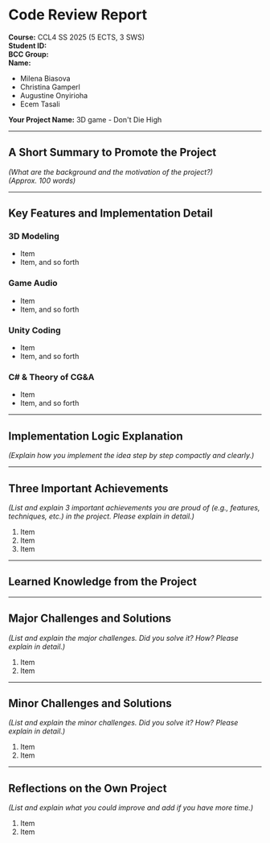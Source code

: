 # Code Review Report

**Course:** CCL4 SS 2025 (5 ECTS, 3 SWS)  
**Student ID:**  
**BCC Group:**  
**Name:**  
- Milena Biasova
- Christina Gamperl
- Augustine Onyirioha
- Ecem Tasali

**Your Project Name:**  3D game - Don't Die High

---

## A Short Summary to Promote the Project
*(What are the background and the motivation of the project?)*  
*(Approx. 100 words)*  

---

## Key Features and Implementation Detail

### 3D Modeling
- Item  
- Item, and so forth  

### Game Audio
- Item  
- Item, and so forth  

### Unity Coding
- Item  
- Item, and so forth  

### C# & Theory of CG&A
- Item  
- Item, and so forth  

---

## Implementation Logic Explanation
*(Explain how you implement the idea step by step compactly and clearly.)*

---

## Three Important Achievements
*(List and explain 3 important achievements you are proud of (e.g., features, techniques, etc.) in the project. Please explain in detail.)*  

1. Item  
2. Item  
3. Item  

---

## Learned Knowledge from the Project  

---

## Major Challenges and Solutions
*(List and explain the major challenges. Did you solve it? How? Please explain in detail.)*

1. Item  
2. Item  

---

## Minor Challenges and Solutions
*(List and explain the minor challenges. Did you solve it? How? Please explain in detail.)*

1. Item  
2. Item  

---

## Reflections on the Own Project
*(List and explain what you could improve and add if you have more time.)*

1. Item  
2. Item  

